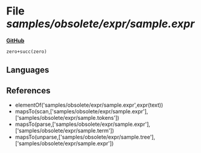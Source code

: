 # File _samples/obsolete/expr/sample.expr_
**[GitHub](https://github.com/softlang/yas/blob/master/samples/obsolete/expr/sample.expr)**
```
zero+succ(zero)
```

## Languages

## References
* elementOf('samples/obsolete/expr/sample.expr',expr(text))
* mapsTo(scan,['samples/obsolete/expr/sample.expr'],['samples/obsolete/expr/sample.tokens'])
* mapsTo(parse,['samples/obsolete/expr/sample.expr'],['samples/obsolete/expr/sample.term'])
* mapsTo(unparse,['samples/obsolete/expr/sample.tree'],['samples/obsolete/expr/sample.expr'])
